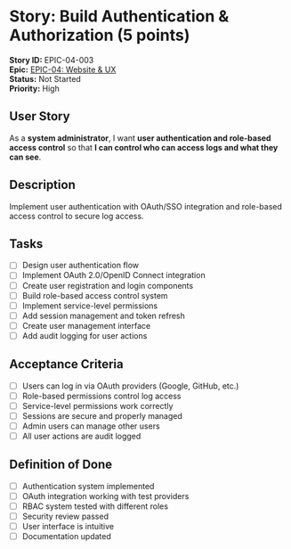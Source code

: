 # Story: Build Authentication & Authorization (5 points)

**Story ID:** EPIC-04-003  
**Epic:** [EPIC-04: Website & UX](../epic-04.md)  
**Status:** Not Started  
**Priority:** High

## User Story

As a **system administrator**, I want **user authentication and role-based access control** so that **I can control who can access logs and what they can see**.

## Description

Implement user authentication with OAuth/SSO integration and role-based access control to secure log access.

## Tasks

- [ ] Design user authentication flow
- [ ] Implement OAuth 2.0/OpenID Connect integration
- [ ] Create user registration and login components
- [ ] Build role-based access control system
- [ ] Implement service-level permissions
- [ ] Add session management and token refresh
- [ ] Create user management interface
- [ ] Add audit logging for user actions

## Acceptance Criteria

- [ ] Users can log in via OAuth providers (Google, GitHub, etc.)
- [ ] Role-based permissions control log access
- [ ] Service-level permissions work correctly
- [ ] Sessions are secure and properly managed
- [ ] Admin users can manage other users
- [ ] All user actions are audit logged

## Definition of Done

- [ ] Authentication system implemented
- [ ] OAuth integration working with test providers
- [ ] RBAC system tested with different roles
- [ ] Security review passed
- [ ] User interface is intuitive
- [ ] Documentation updated
